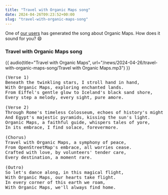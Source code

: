 ```yaml
---
title: "Travel with Organic Maps song"
date: 2024-04-26T09:23:52+00:00
slug: "travel-with-organic-maps-song"
---
```


One of [our users](https://t.me/OrganicMapsZH/95) has generated the song about Organic Maps. How does it sound for you? 😄

### Travel with Organic Maps song

{{ audio(title="Travel with Organic Maps", url="/news/2024-04-26/travel-with-organic-maps-song/Travel with Organic Maps.mp3") }}

<pre>
(Verse 1)
Beneath the twinkling stars, I stroll hand in hand,
With Organic Maps, exploring enchanted lands.
From Eiffel's gentle glow to Iceland's black sand shore,
Every step a melody, every sight, pure amore.

(Verse 2)
Through Rome's timeless Colosseum, echoes of history's might,
And Egypt's majestic pyramids, kissing the sun's light.
Organic Maps, a faithful guide, whispers tales of yore,
In its embrace, I find solace, forevermore.

(Chorus)
Travel with Organic Maps, a symphony of peace,
From OpenStreetMap's embrace, all worries cease.
Crafted with love, by volunteers' tender care,
Every destination, a moment rare.

(Outro)
So let's dance along, in this magical flight,
With Organic Maps, our hearts take flight.
In every corner of this earth we roam,
With Organic Maps, we'll always find home.
</pre>
